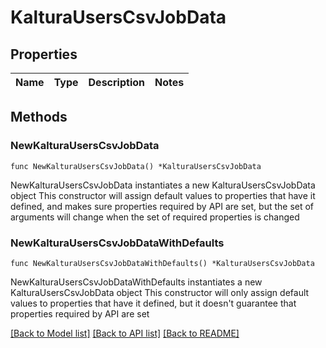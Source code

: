 # KalturaUsersCsvJobData

## Properties

Name | Type | Description | Notes
------------ | ------------- | ------------- | -------------

## Methods

### NewKalturaUsersCsvJobData

`func NewKalturaUsersCsvJobData() *KalturaUsersCsvJobData`

NewKalturaUsersCsvJobData instantiates a new KalturaUsersCsvJobData object
This constructor will assign default values to properties that have it defined,
and makes sure properties required by API are set, but the set of arguments
will change when the set of required properties is changed

### NewKalturaUsersCsvJobDataWithDefaults

`func NewKalturaUsersCsvJobDataWithDefaults() *KalturaUsersCsvJobData`

NewKalturaUsersCsvJobDataWithDefaults instantiates a new KalturaUsersCsvJobData object
This constructor will only assign default values to properties that have it defined,
but it doesn't guarantee that properties required by API are set


[[Back to Model list]](../README.md#documentation-for-models) [[Back to API list]](../README.md#documentation-for-api-endpoints) [[Back to README]](../README.md)


